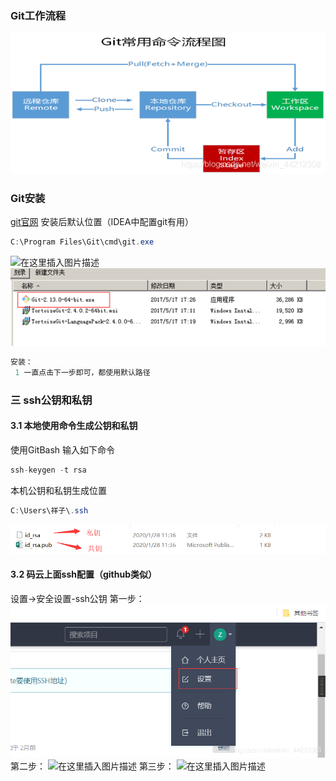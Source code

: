 ### Git工作流程

![在这里插入图片描述](01-git%E7%8E%AF%E5%A2%83%E6%90%AD%E5%BB%BA.assets/20200318153241264.png)

### Git安装

[git官网](https://git-scm.com/download)
安装后默认位置（IDEA中配置git有用）

```java
C:\Program Files\Git\cmd\git.exe
```

![在这里插入图片描述](../../../../../NoteLog/hs/Hs/docs/%25E5%25BC%2580%25E5%258F%2591%25E5%25B7%25A5%25E5%2585%25B7/Git/01%2520Git%2520%25E7%258E%25AF%25E5%25A2%2583%25E6%2590%25AD%25E5%25BB%25BA.assets/20200318153546184.png)
![在这里插入图片描述](01-git%E7%8E%AF%E5%A2%83%E6%90%AD%E5%BB%BA.assets/2020031815353630.png)

```java
安装：
 1 一直点击下一步即可，都使用默认路径
```

### 三 ssh公钥和私钥

#### 3.1 本地使用命令生成公钥和私钥

使用GitBash 输入如下命令

```java
ssh-keygen -t rsa
```

本机公钥和私钥生成位置

```java
C:\Users\祥子\.ssh
```

![在这里插入图片描述](01-git%E7%8E%AF%E5%A2%83%E6%90%AD%E5%BB%BA.assets/2020031815441277.png)

#### 3.2 码云上面ssh配置（github类似）

设置->安全设置-ssh公钥
第一步：
![在这里插入图片描述](01-git%E7%8E%AF%E5%A2%83%E6%90%AD%E5%BB%BA.assets/20200318154724512.png)
第二步：
![在这里插入图片描述](../../../../../NoteLog/hs/Hs/docs/%25E5%25BC%2580%25E5%258F%2591%25E5%25B7%25A5%25E5%2585%25B7/Git/01%2520Git%2520%25E7%258E%25AF%25E5%25A2%2583%25E6%2590%25AD%25E5%25BB%25BA.assets/20200318154758272.png)
第三步：
![在这里插入图片描述](../../../../../NoteLog/hs/Hs/docs/%25E5%25BC%2580%25E5%258F%2591%25E5%25B7%25A5%25E5%2585%25B7/Git/01%2520Git%2520%25E7%258E%25AF%25E5%25A2%2583%25E6%2590%25AD%25E5%25BB%25BA.assets/20200318155020180.png)

